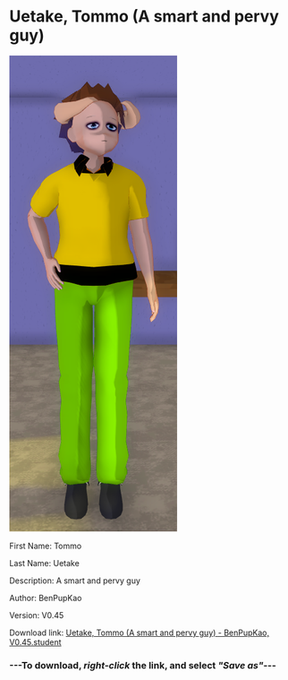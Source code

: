 # Uetake, Tommo (A smart and pervy guy)

<img src = "https://raw.githubusercontent.com/Arbiter1223/Daigaku-Gurashi-Custom-Students/master/Students/Files/Uetake%2C%20Tommo%20(A%20smart%20and%20pervy%20guy).png">

First Name: Tommo

Last Name: Uetake

Description: A smart and pervy guy

Author: BenPupKao

Version: V0.45

Download link: <a href="https://raw.githubusercontent.com/Arbiter1223/Daigaku-Gurashi-Custom-Students/master/Students/Files/Uetake%2C%20Tommo%20(A%20smart%20and%20pervy%20guy)%20-%20BenPupKao%2C%20V0.45.student">Uetake, Tommo (A smart and pervy guy) - BenPupKao, V0.45.student</a>

### ---**To download, _right-click_ the link, and select _"Save as"_**---
